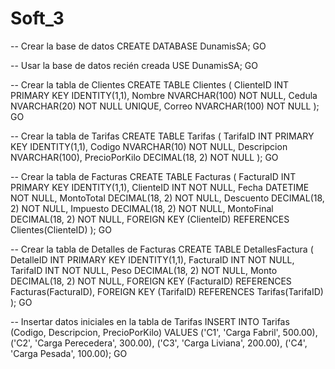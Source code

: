# Soft_3

-- Crear la base de datos
CREATE DATABASE DunamisSA;
GO

-- Usar la base de datos recién creada
USE DunamisSA;
GO

-- Crear la tabla de Clientes
CREATE TABLE Clientes (
    ClienteID INT PRIMARY KEY IDENTITY(1,1),
    Nombre NVARCHAR(100) NOT NULL,
    Cedula NVARCHAR(20) NOT NULL UNIQUE,
    Correo NVARCHAR(100) NOT NULL
);
GO

-- Crear la tabla de Tarifas
CREATE TABLE Tarifas (
    TarifaID INT PRIMARY KEY IDENTITY(1,1),
    Codigo NVARCHAR(10) NOT NULL,
    Descripcion NVARCHAR(100),
    PrecioPorKilo DECIMAL(18, 2) NOT NULL
);
GO

-- Crear la tabla de Facturas
CREATE TABLE Facturas (
    FacturaID INT PRIMARY KEY IDENTITY(1,1),
    ClienteID INT NOT NULL,
    Fecha DATETIME NOT NULL,
    MontoTotal DECIMAL(18, 2) NOT NULL,
    Descuento DECIMAL(18, 2) NOT NULL,
    Impuesto DECIMAL(18, 2) NOT NULL,
    MontoFinal DECIMAL(18, 2) NOT NULL,
    FOREIGN KEY (ClienteID) REFERENCES Clientes(ClienteID)
);
GO

-- Crear la tabla de Detalles de Facturas
CREATE TABLE DetallesFactura (
    DetalleID INT PRIMARY KEY IDENTITY(1,1),
    FacturaID INT NOT NULL,
    TarifaID INT NOT NULL,
    Peso DECIMAL(18, 2) NOT NULL,
    Monto DECIMAL(18, 2) NOT NULL,
    FOREIGN KEY (FacturaID) REFERENCES Facturas(FacturaID),
    FOREIGN KEY (TarifaID) REFERENCES Tarifas(TarifaID)
);
GO

-- Insertar datos iniciales en la tabla de Tarifas
INSERT INTO Tarifas (Codigo, Descripcion, PrecioPorKilo) VALUES 
('C1', 'Carga Fabril', 500.00),
('C2', 'Carga Perecedera', 300.00),
('C3', 'Carga Liviana', 200.00),
('C4', 'Carga Pesada', 100.00);
GO

